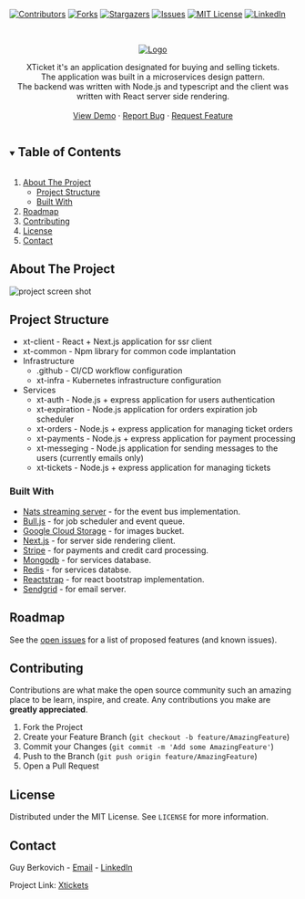 <!-- PROJECT SHIELDS -->
<!--
*** I'm using markdown "reference style" links for readability.
*** Reference links are enclosed in brackets [ ] instead of parentheses ( ).
*** See the bottom of this document for the declaration of the reference variables
*** for contributors-url, forks-url, etc. This is an optional, concise syntax you may use.
*** https://www.markdownguide.org/basic-syntax/#reference-style-links
-->

[![Contributors][contributors-shield]][contributors-url]
[![Forks][forks-shield]][forks-url]
[![Stargazers][stars-shield]][stars-url]
[![Issues][issues-shield]][issues-url]
[![MIT License][license-shield]][license-url]
[![LinkedIn][linkedin-shield]][linkedin-url]


<!-- PROJECT LOGO -->
<br />
<p align="center">
  <a href="https://github.com/GuyBerko/xtickets">
    <img src="https://storage.googleapis.com/xtickets/assets/logo-black.png" alt="Logo">
  </a>

  <p align="center">
    XTicket it's an application designated for buying and selling tickets.<br />
    The application was built in a microservices design pattern.<br />
    The backend was written with Node.js and typescript and the client was written with React server side rendering.
    <br />
    <br />
    <a href="http://guy-berkovich.com">View Demo</a>
    ·
    <a href="https://github.com/GuyBerko/xtickets/issues">Report Bug</a>
    ·
    <a href="https://github.com/GuyBerko/xtickets/issues">Request Feature</a>
  </p>
</p>

<!-- TABLE OF CONTENTS -->
<details open="open">
  <summary><h2 style="display: inline-block">Table of Contents</h2></summary>
  <ol>
    <li>
      <a href="#about-the-project">About The Project</a>
      <ul>
        <li><a href="#project-structure">Project Structure</a></li>
        <li><a href="#built-with">Built With</a></li>
      </ul>
    </li>
    <li><a href="#roadmap">Roadmap</a></li>
    <li><a href="#contributing">Contributing</a></li>
    <li><a href="#license">License</a></li>
    <li><a href="#contact">Contact</a></li>
  </ol>
</details>

<!-- ABOUT THE PROJECT -->

## About The Project
<img src="https://storage.googleapis.com/portfolio-309012/xtickets-desktop2.PNG" alt="project screen shot" />

<!-- PROJECT STRUCTURE -->

## Project Structure
<ul>
  <li>xt-client - React + Next.js application for ssr client</li>
  <li>xt-common - Npm library for common code implantation</li>
  <li>
    <span>Infrastructure</span>
    <ul>
      <li>.github - CI/CD workflow configuration</li>
      <li>xt-infra - Kubernetes infrastructure configuration</li>
    </ul>
  </li>
  <li>
    <span>Services</span>
    <ul>
      <li>xt-auth - Node.js + express application for users authentication</li>
      <li>xt-expiration - Node.js application for orders expiration job scheduler</li>
      <li>xt-orders - Node.js + express application for managing ticket orders</li>
      <li>xt-payments - Node.js + express application for payment processing</li>
      <li>xt-messeging - Node.js application for sending messages to the users (currently emails only)</li>
      <li>xt-tickets - Node.js + express application for managing tickets</li>
    </ul>
  </li>
</ul>

### Built With

- [Nats streaming server](https://github.com/nats-io/nats-streaming-server) - for the event bus implementation.
- [Bull.js](https://github.com/OptimalBits/bull) - for job scheduler and event queue.
- [Google Cloud Storage](https://www.npmjs.com/package/@google-cloud/storage) - for images bucket.
- [Next.js](https://nextjs.org/) - for server side rendering client.
- [Stripe](https://stripe.com/) - for payments and credit card processing.
- [Mongodb](https://www.mongodb.com/) - for services database.
- [Redis](https://redis.io/) - for services databse.
- [Reactstrap](https://reactstrap.github.io/) - for react bootstrap implementation.
- [Sendgrid](https://sendgrid.com/) - for email server.


<!-- ROADMAP -->

## Roadmap

See the [open issues](https://github.com/GuyBerko/xtickets/issues) for a list of proposed features (and known issues).

<!-- CONTRIBUTING -->

## Contributing

Contributions are what make the open source community such an amazing place to be learn, inspire, and create. Any contributions you make are **greatly appreciated**.

1. Fork the Project
2. Create your Feature Branch (`git checkout -b feature/AmazingFeature`)
3. Commit your Changes (`git commit -m 'Add some AmazingFeature'`)
4. Push to the Branch (`git push origin feature/AmazingFeature`)
5. Open a Pull Request

<!-- LICENSE -->

## License

Distributed under the MIT License. See `LICENSE` for more information.

<!-- CONTACT -->

## Contact

Guy Berkovich - <a href="mailto:mailofguy@gmail.com">Email</a> - [LinkedIn](https://www.linkedin.com/in/guy-berkovich-8a4892123/)

Project Link: [Xtickets](https://github.com/GuyBerko/xtickets)


<!-- MARKDOWN LINKS & IMAGES -->
<!-- https://www.markdownguide.org/basic-syntax/#reference-style-links -->

[contributors-shield]: https://img.shields.io/github/contributors/GuyBerko/xtickets.svg?style=for-the-badge
[contributors-url]: https://github.com/GuyBerko/xtickets/graphs/contributors
[forks-shield]: https://img.shields.io/github/forks/GuyBerko/xtickets.svg?style=for-the-badge
[forks-url]: https://github.com/GuyBerko/xtickets/network/members
[stars-shield]: https://img.shields.io/github/stars/GuyBerko/xtickets.svg?style=for-the-badge
[stars-url]: https://github.com/GuyBerko/xtickets/stargazers
[issues-shield]: https://img.shields.io/github/issues/GuyBerko/xtickets.svg?style=for-the-badge
[issues-url]: https://github.com/GuyBerko/xtickets/issues
[license-shield]: https://img.shields.io/github/license/GuyBerko/xtickets.svg?style=for-the-badge
[license-url]: https://github.com/GuyBerko/xtickets/blob/master/LICENSE
[linkedin-shield]: https://img.shields.io/badge/-LinkedIn-black.svg?style=for-the-badge&logo=linkedin&colorB=555
[linkedin-url]: https://linkedin.com/in/guy-berkovich-8a4892123/
